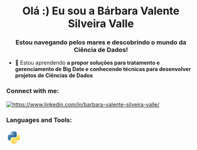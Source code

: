 <h1 align="center">Olá :) Eu sou a Bárbara Valente Silveira Valle</h1>
<h3 align="center">Estou navegando pelos mares e descobrindo o mundo da Ciência de Dados!</h3>

- 🌱 Estou aprendendo **a propor soluções para tratamento e gerenciamento de Big Date e conhecendo técnicas para desenvolver projetos de Ciências de Dados**


<h3 align="left">Connect with me:</h3>
<p align="left">
<a href="https://linkedin.com/in/https://www.linkedin.com/in/barbara-valente-silveira-valle/" target="blank"><img align="center" src="https://raw.githubusercontent.com/rahuldkjain/github-profile-readme-generator/master/src/images/icons/Social/linked-in-alt.svg" alt="https://www.linkedin.com/in/barbara-valente-silveira-valle/" height="30" width="40" /></a>
</p>

<h3 align="left">Languages and Tools:</h3>
<p align="left"> <a href="https://www.python.org" target="_blank" rel="noreferrer"> <img src="https://raw.githubusercontent.com/devicons/devicon/master/icons/python/python-original.svg" alt="python" width="40" height="40"/> </a> </p>


<!--
### Hi there 👋


**basvalle/basvalle** is a ✨ _special_ ✨ repository because its `README.md` (this file) appears on your GitHub profile.

Here are some ideas to get you started:

- 🔭 I’m currently working on ...
- 🌱 I’m currently learning ...
- 👯 I’m looking to collaborate on ...
- 🤔 I’m looking for help with ...
- 💬 Ask me about ...
- 📫 How to reach me: ...
- 😄 Pronouns: ...
- ⚡ Fun fact: ...
-->
